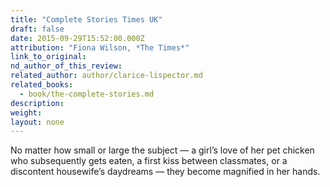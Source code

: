 ```yaml
---
title: "Complete Stories Times UK"
draft: false
date: 2015-09-29T15:52:00.000Z
attribution: "Fiona Wilson, *The Times*"
link_to_original:
nd_author_of_this_review:
related_author: author/clarice-lispector.md
related_books:
  - book/the-complete-stories.md
description:
weight:
layout: none
---
```

No matter how small or large the subject — a girl’s love of her pet chicken who subsequently gets eaten, a first kiss between classmates, or a discontent housewife’s daydreams — they become magnified in her hands.

